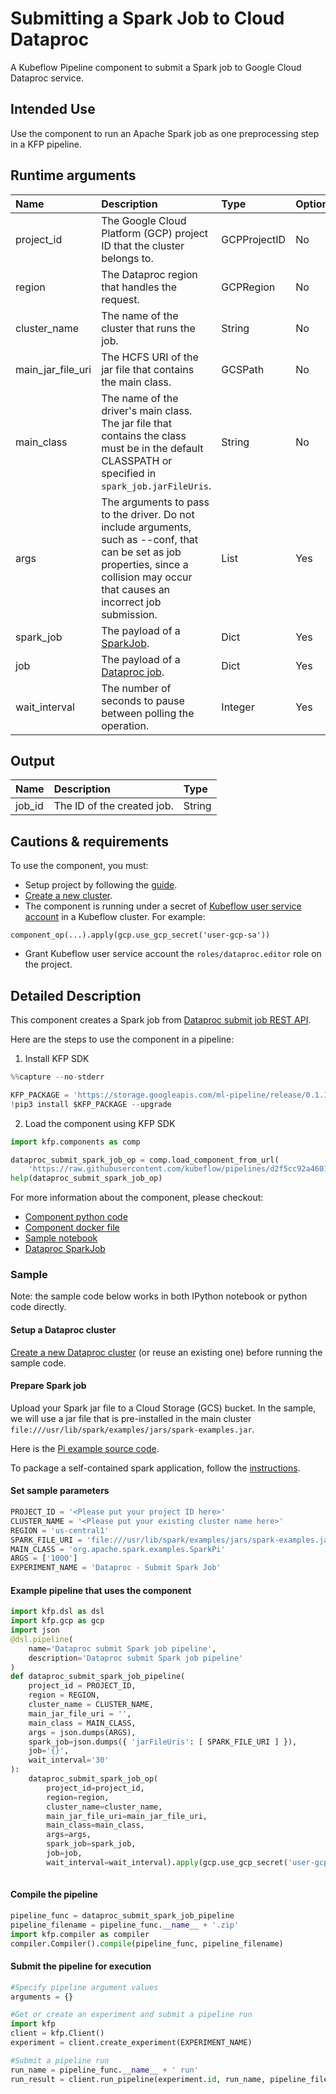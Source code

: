
# Submitting a Spark Job to Cloud Dataproc
A Kubeflow Pipeline component to submit a Spark job to Google Cloud Dataproc service. 

## Intended Use
Use the component to run an Apache Spark job as one preprocessing step in a KFP pipeline. 

## Runtime arguments
Name | Description | Type | Optional | Default
:--- | :---------- | :--- | :------- | :------
project_id | The Google Cloud Platform (GCP) project ID that the cluster belongs to. | GCPProjectID | No |
region | The Dataproc region that handles the request. | GCPRegion | No |
cluster_name | The name of the cluster that runs the job. | String | No |
main_jar_file_uri | The HCFS URI of the jar file that contains the main class. | GCSPath | No |
main_class | The name of the driver's main class. The jar file that contains the class must be in the default CLASSPATH or specified in `spark_job.jarFileUris`. | String | No |
args | The arguments to pass to the driver. Do not include arguments, such as --conf, that can be set as job properties, since a collision may occur that causes an incorrect job submission. | List | Yes | `[]`
spark_job | The payload of a [SparkJob](https://cloud.google.com/dataproc/docs/reference/rest/v1/SparkJob). | Dict | Yes | `{}`
job | The payload of a [Dataproc job](https://cloud.google.com/dataproc/docs/reference/rest/v1/projects.regions.jobs). | Dict | Yes | `{}`
wait_interval | The number of seconds to pause between polling the operation. | Integer | Yes | `30`

## Output
Name | Description | Type
:--- | :---------- | :---
job_id | The ID of the created job. | String

## Cautions & requirements
To use the component, you must:
* Setup project by following the [guide](https://cloud.google.com/dataproc/docs/guides/setup-project).
* [Create a new cluster](https://cloud.google.com/dataproc/docs/guides/create-cluster).
* The component is running under a secret of [Kubeflow user service account](https://www.kubeflow.org/docs/started/getting-started-gke/#gcp-service-accounts) in a Kubeflow cluster. For example:
```
component_op(...).apply(gcp.use_gcp_secret('user-gcp-sa'))
```
* Grant Kubeflow user service account the `roles/dataproc.editor` role on the project.

## Detailed Description
This component creates a Spark job from [Dataproc submit job REST API](https://cloud.google.com/dataproc/docs/reference/rest/v1/projects.regions.jobs/submit).

Here are the steps to use the component in a pipeline:
1. Install KFP SDK



```python
%%capture --no-stderr

KFP_PACKAGE = 'https://storage.googleapis.com/ml-pipeline/release/0.1.14/kfp.tar.gz'
!pip3 install $KFP_PACKAGE --upgrade
```

2. Load the component using KFP SDK


```python
import kfp.components as comp

dataproc_submit_spark_job_op = comp.load_component_from_url(
    'https://raw.githubusercontent.com/kubeflow/pipelines/d2f5cc92a46012b9927209e2aaccab70961582dc/components/gcp/dataproc/submit_spark_job/component.yaml')
help(dataproc_submit_spark_job_op)
```

For more information about the component, please checkout:
* [Component python code](https://github.com/kubeflow/pipelines/blob/master/component_sdk/python/kfp_component/google/dataproc/_submit_spark_job.py)
* [Component docker file](https://github.com/kubeflow/pipelines/blob/master/components/gcp/container/Dockerfile)
* [Sample notebook](https://github.com/kubeflow/pipelines/blob/master/components/gcp/dataproc/submit_spark_job/sample.ipynb)
* [Dataproc SparkJob](https://cloud.google.com/dataproc/docs/reference/rest/v1/SparkJob)

### Sample

Note: the sample code below works in both IPython notebook or python code directly.

#### Setup a Dataproc cluster
[Create a new Dataproc cluster](https://cloud.google.com/dataproc/docs/guides/create-cluster) (or reuse an existing one) before running the sample code.

#### Prepare Spark job
Upload your Spark jar file to a Cloud Storage (GCS) bucket. In the sample, we will use a jar file that is pre-installed in the main cluster `file:///usr/lib/spark/examples/jars/spark-examples.jar`. 

Here is the [Pi example source code](https://github.com/apache/spark/blob/master/examples/src/main/java/org/apache/spark/examples/JavaSparkPi.java).

To package a self-contained spark application, follow the [instructions](https://spark.apache.org/docs/latest/quick-start.html#self-contained-applications).

#### Set sample parameters


```python
PROJECT_ID = '<Please put your project ID here>'
CLUSTER_NAME = '<Please put your existing cluster name here>'
REGION = 'us-central1'
SPARK_FILE_URI = 'file:///usr/lib/spark/examples/jars/spark-examples.jar'
MAIN_CLASS = 'org.apache.spark.examples.SparkPi'
ARGS = ['1000']
EXPERIMENT_NAME = 'Dataproc - Submit Spark Job'
```

#### Example pipeline that uses the component


```python
import kfp.dsl as dsl
import kfp.gcp as gcp
import json
@dsl.pipeline(
    name='Dataproc submit Spark job pipeline',
    description='Dataproc submit Spark job pipeline'
)
def dataproc_submit_spark_job_pipeline(
    project_id = PROJECT_ID, 
    region = REGION,
    cluster_name = CLUSTER_NAME,
    main_jar_file_uri = '',
    main_class = MAIN_CLASS,
    args = json.dumps(ARGS), 
    spark_job=json.dumps({ 'jarFileUris': [ SPARK_FILE_URI ] }), 
    job='{}', 
    wait_interval='30'
):
    dataproc_submit_spark_job_op(
        project_id=project_id, 
        region=region, 
        cluster_name=cluster_name, 
        main_jar_file_uri=main_jar_file_uri, 
        main_class=main_class,
        args=args, 
        spark_job=spark_job, 
        job=job, 
        wait_interval=wait_interval).apply(gcp.use_gcp_secret('user-gcp-sa'))
    
```

#### Compile the pipeline


```python
pipeline_func = dataproc_submit_spark_job_pipeline
pipeline_filename = pipeline_func.__name__ + '.zip'
import kfp.compiler as compiler
compiler.Compiler().compile(pipeline_func, pipeline_filename)
```

#### Submit the pipeline for execution


```python
#Specify pipeline argument values
arguments = {}

#Get or create an experiment and submit a pipeline run
import kfp
client = kfp.Client()
experiment = client.create_experiment(EXPERIMENT_NAME)

#Submit a pipeline run
run_name = pipeline_func.__name__ + ' run'
run_result = client.run_pipeline(experiment.id, run_name, pipeline_filename, arguments)
```


```python

```
